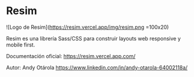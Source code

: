 # Resim

![Logo de Resim](https://resim.vercel.app/img/resim.png =100x20)

Resim  es una librería Sass/CSS para construir layouts web responsive y mobile first.

Documentación oficial: https://resim.vercel.app.com/

Autor: Andy Otárola https://www.linkedin.com/in/andy-otarola-64002118a/